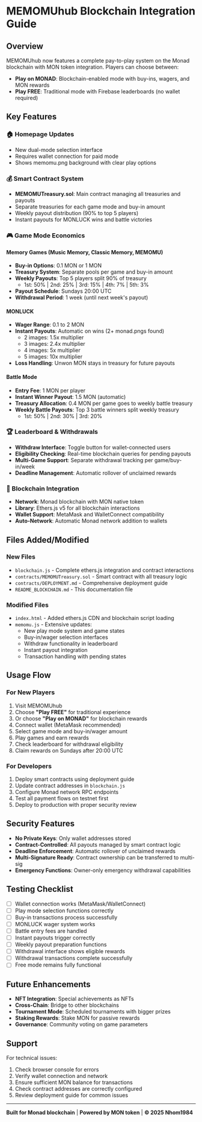# MEMOMUhub Blockchain Integration Guide

## Overview

MEMOMUhub now features a complete pay-to-play system on the Monad blockchain with MON token integration. Players can choose between:

- **Play on MONAD**: Blockchain-enabled mode with buy-ins, wagers, and MON rewards
- **Play FREE**: Traditional mode with Firebase leaderboards (no wallet required)

## Key Features

### 🏠 Homepage Updates
- New dual-mode selection interface
- Requires wallet connection for paid mode
- Shows memomu.png background with clear play options

### 💰 Smart Contract System
- **MEMOMUTreasury.sol**: Main contract managing all treasuries and payouts
- Separate treasuries for each game mode and buy-in amount
- Weekly payout distribution (90% to top 5 players)
- Instant payouts for MONLUCK wins and battle victories

### 🎮 Game Mode Economics

#### Memory Games (Music Memory, Classic Memory, MEMOMU)
- **Buy-in Options**: 0.1 MON or 1 MON
- **Treasury System**: Separate pools per game and buy-in amount
- **Weekly Payouts**: Top 5 players split 90% of treasury
  - 1st: 50% | 2nd: 25% | 3rd: 15% | 4th: 7% | 5th: 3%
- **Payout Schedule**: Sundays 20:00 UTC
- **Withdrawal Period**: 1 week (until next week's payout)

#### MONLUCK
- **Wager Range**: 0.1 to 2 MON
- **Instant Payouts**: Automatic on wins (2+ monad.pngs found)
  - 2 images: 1.5x multiplier
  - 3 images: 2.4x multiplier  
  - 4 images: 5x multiplier
  - 5 images: 10x multiplier
- **Loss Handling**: Unwon MON stays in treasury for future payouts

#### Battle Mode
- **Entry Fee**: 1 MON per player
- **Instant Winner Payout**: 1.5 MON (automatic)
- **Treasury Allocation**: 0.4 MON per game goes to weekly battle treasury
- **Weekly Battle Payouts**: Top 3 battle winners split weekly treasury
  - 1st: 50% | 2nd: 30% | 3rd: 20%

### 🏆 Leaderboard & Withdrawals
- **Withdraw Interface**: Toggle button for wallet-connected users
- **Eligibility Checking**: Real-time blockchain queries for pending payouts
- **Multi-Game Support**: Separate withdrawal tracking per game/buy-in/week
- **Deadline Management**: Automatic rollover of unclaimed rewards

### 🔗 Blockchain Integration
- **Network**: Monad blockchain with MON native token
- **Library**: Ethers.js v5 for all blockchain interactions
- **Wallet Support**: MetaMask and WalletConnect compatibility
- **Auto-Network**: Automatic Monad network addition to wallets

## Files Added/Modified

### New Files
- `blockchain.js` - Complete ethers.js integration and contract interactions
- `contracts/MEMOMUTreasury.sol` - Smart contract with all treasury logic
- `contracts/DEPLOYMENT.md` - Comprehensive deployment guide
- `README_BLOCKCHAIN.md` - This documentation file

### Modified Files
- `index.html` - Added ethers.js CDN and blockchain script loading
- `memomu.js` - Extensive updates:
  - New play mode system and game states
  - Buy-in/wager selection interfaces
  - Withdraw functionality in leaderboard
  - Instant payout integration
  - Transaction handling with pending states

## Usage Flow

### For New Players
1. Visit MEMOMUhub
2. Choose **"Play FREE"** for traditional experience
3. Or choose **"Play on MONAD"** for blockchain rewards
4. Connect wallet (MetaMask recommended)
5. Select game mode and buy-in/wager amount
6. Play games and earn rewards
7. Check leaderboard for withdrawal eligibility
8. Claim rewards on Sundays after 20:00 UTC

### For Developers
1. Deploy smart contracts using deployment guide
2. Update contract addresses in `blockchain.js`
3. Configure Monad network RPC endpoints
4. Test all payment flows on testnet first
5. Deploy to production with proper security review

## Security Features
- **No Private Keys**: Only wallet addresses stored
- **Contract-Controlled**: All payouts managed by smart contract logic
- **Deadline Enforcement**: Automatic rollover of unclaimed rewards
- **Multi-Signature Ready**: Contract ownership can be transferred to multi-sig
- **Emergency Functions**: Owner-only emergency withdrawal capabilities

## Testing Checklist
- [ ] Wallet connection works (MetaMask/WalletConnect)
- [ ] Play mode selection functions correctly
- [ ] Buy-in transactions process successfully
- [ ] MONLUCK wager system works
- [ ] Battle entry fees are handled
- [ ] Instant payouts trigger correctly
- [ ] Weekly payout preparation functions
- [ ] Withdrawal interface shows eligible rewards
- [ ] Withdrawal transactions complete successfully
- [ ] Free mode remains fully functional

## Future Enhancements
- **NFT Integration**: Special achievements as NFTs
- **Cross-Chain**: Bridge to other blockchains
- **Tournament Mode**: Scheduled tournaments with bigger prizes
- **Staking Rewards**: Stake MON for passive rewards
- **Governance**: Community voting on game parameters

## Support
For technical issues:
1. Check browser console for errors
2. Verify wallet connection and network
3. Ensure sufficient MON balance for transactions
4. Check contract addresses are correctly configured
5. Review deployment guide for common issues

---

**Built for Monad blockchain** | **Powered by MON token** | **© 2025 Nhom1984**